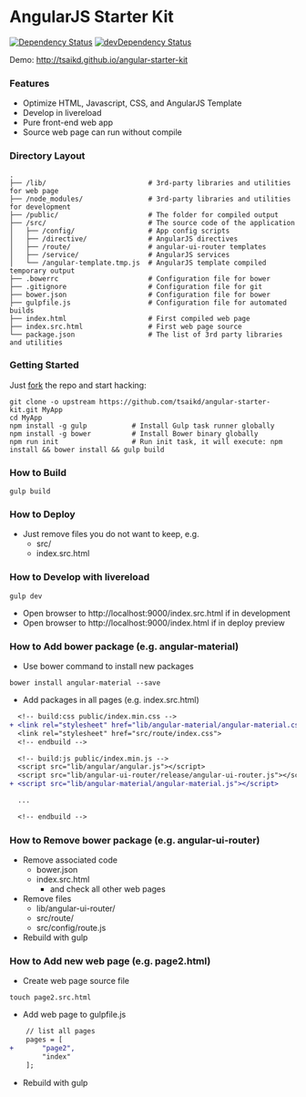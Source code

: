 # AngularJS Starter Kit

[![Dependency Status](https://david-dm.org/tsaikd/angular-starter-kit.png)](https://david-dm.org/tsaikd/angular-starter-kit)
[![devDependency Status](https://david-dm.org/tsaikd/angular-starter-kit/dev-status.png)](https://david-dm.org/tsaikd/angular-starter-kit#info=devDependencies)

Demo: http://tsaikd.github.io/angular-starter-kit

### Features

* Optimize HTML, Javascript, CSS, and AngularJS Template
* Develop in livereload
* Pure front-end web app
* Source web page can run without compile

### Directory Layout

```
.
├── /lib/                         # 3rd-party libraries and utilities for web page
├── /node_modules/                # 3rd-party libraries and utilities for development
├── /public/                      # The folder for compiled output
├── /src/                         # The source code of the application
│   ├── /config/                  # App config scripts
│   ├── /directive/               # AngularJS directives
│   ├── /route/                   # angular-ui-router templates
│   ├── /service/                 # AngularJS services
│   └── /angular-template.tmp.js  # AngularJS template compiled temporary output
├── .bowerrc                      # Configuration file for bower
├── .gitignore                    # Configuration file for git
├── bower.json                    # Configuration file for bower
├── gulpfile.js                   # Configuration file for automated builds
├── index.html                    # First compiled web page
├── index.src.html                # First web page source
└── package.json                  # The list of 3rd party libraries and utilities
```

### Getting Started

Just [fork](https://github.com/tsaikd/angular-starter-kit/fork) the repo and start hacking:

```shell
git clone -o upstream https://github.com/tsaikd/angular-starter-kit.git MyApp
cd MyApp
npm install -g gulp           # Install Gulp task runner globally
npm install -g bower          # Install Bower binary globally
npm run init                  # Run init task, it will execute: npm install && bower install && gulp build
```

### How to Build

```shell
gulp build
```

### How to Deploy

* Just remove files you do not want to keep, e.g.
	* src/
	* index.src.html

### How to Develop with livereload

```shell
gulp dev
```

* Open browser to http://localhost:9000/index.src.html if in development
* Open browser to http://localhost:9000/index.html if in deploy preview

### How to Add bower package (e.g. angular-material)

* Use bower command to install new packages

```shell
bower install angular-material --save
```

* Add packages in all pages (e.g. index.src.html)

```patch
  <!-- build:css public/index.min.css -->
+ <link rel="stylesheet" href="lib/angular-material/angular-material.css">
  <link rel="stylesheet" href="src/route/index.css">
  <!-- endbuild -->
```

```patch
  <!-- build:js public/index.min.js -->
  <script src="lib/angular/angular.js"></script>
  <script src="lib/angular-ui-router/release/angular-ui-router.js"></script>
+ <script src="lib/angular-material/angular-material.js"></script>

  ...

  <!-- endbuild -->
```

### How to Remove bower package (e.g. angular-ui-router)

* Remove associated code
	* bower.json
	* index.src.html
		* and check all other web pages
* Remove files
	* lib/angular-ui-router/
	* src/route/
	* src/config/route.js
* Rebuild with gulp

### How to Add new web page (e.g. page2.html)

* Create web page source file

```shell
touch page2.src.html
```

* Add web page to gulpfile.js

```patch
	// list all pages
	pages = [
+		"page2",
		"index"
	];
```

* Rebuild with gulp
